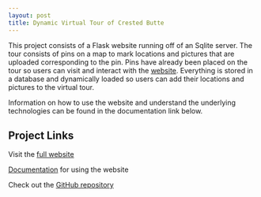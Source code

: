 ```yaml
---
layout: post
title: Dynamic Virtual Tour of Crested Butte
---
```


This project consists of a Flask website running off of an Sqlite server. The tour consists of pins on a map to mark locations and pictures that are uploaded corresponding to the pin. Pins have already been placed on the tour so users can visit and interact with the <a href="http://danielfrentzel.pythonanywhere.com/" target="_blank">website</a>. Everything is stored in a database and dynamically loaded so users can add their locations and pictures to the virtual tour.

Information on how to use the website and understand the underlying technologies can be found in the documentation link below.

<h2>Project Links</h2>
<p>Visit the <a href="http://danielfrentzel.pythonanywhere.com/" target="_blank">full website</a></p>
<p><a href="https://danielfrentzel.github.io/2017-VT-CS350/" target="_blank">Documentation</a> for using the website</p>
<p>Check out the <a href="https://github.com/danielfrentzel/2017-VT-CS350" target="_blank">GitHub repository</a></p>
